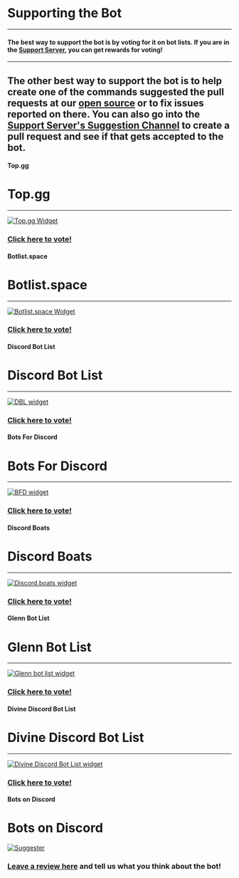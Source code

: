 # Supporting the Bot
---
#### The best way to support the bot is by voting for it on bot lists. If you are in the [Support Server](https://discord.gg/G5pEdUp), you can get rewards for voting!
---
The other best way to support the bot is to help create one of the commands suggested the pull requests at our [open source](https://github.com/Suggester-Bot/Suggester) or to fix issues reported on there.
You can also go into the [Support Server's Suggestion Channel](https://canary.discordapp.com/channels/566002482166104066/621433843294928927/621688543160303626) to create a pull request and see if that gets accepted to the bot. 
---
<!-- tabs:start -->

#### **Top.gg**

# Top.gg
---
[![Top.gg Widget](https://discordbots.org/api/widget/564426594144354315.svg)](https://discordbots.org/bot/564426594144354315)
### [Click here to vote!](https://top.gg/bot/564426594144354315/vote)

#### **Botlist.space**

# Botlist.space
---
[![Botlist.space Widget](https://api.botlist.space/widget/564426594144354315/2)](https://botlist.space/bot/564426594144354315?utm_source=bls&utm_medium=widget&utm_campaign=564426594144354315)
### [Click here to vote!](https://botlist.space/bot/564426594144354315/upvote)

#### **Discord Bot List**

# Discord Bot List
---
[![DBL widget](https://discordbotlist.com/bots/564426594144354315/widget)](https://discordbotlist.com/bots/564426594144354315)
### [Click here to vote!](https://discordbotlist.com/bots/564426594144354315/upvote)

#### **Bots For Discord**

# Bots For Discord
---
[![BFD widget](https://botsfordiscord.com/api/bot/564426594144354315/widget)](https://botsfordiscord.com/bots/564426594144354315)
### [Click here to vote!](https://botsfordiscord.com/bot/564426594144354315/vote)

#### **Discord Boats**

# Discord Boats
---
[![Discord.boats widget](https://discord.boats/api/widget/564426594144354315)](https://discord.boats/bot/564426594144354315)
### [Click here to vote!](https://discord.boats/bot/564426594144354315/vote)

#### **Glenn Bot List**

# Glenn Bot List
---
[![Glenn bot list widget](https://glennbotlist.xyz/bot/564426594144354315/widget)](https://glennbotlist.xyz/bot/564426594144354315/vote)
### [Click here to vote!](https://glennbotlist.xyz/bot/564426594144354315/vote)

#### **Divine Discord Bot List**

# Divine Discord Bot List
---
[![Divine Discord Bot List widget](https://divinediscordbots.com/api/widget/564426594144354315.svg)](https://divinediscordbots.com/bot/564426594144354315/vote)
### [Click here to vote!](https://divinediscordbots.com/bot/564426594144354315/vote)

#### **Bots on Discord**

# Bots on Discord
[![Suggester](https://bots.ondiscord.xyz/bots/564426594144354315/embed?showGuilds=true)](https://bots.ondiscord.xyz/bots/564426594144354315)
### [Leave a review here](https://bots.ondiscord.xyz/bots/564426594144354315/review) and tell us what you think about the bot!

<!-- tabs:end -->
